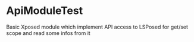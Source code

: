 # ApiModuleTest

Basic Xposed module which implement API access to LSPosed for get/set scope and read some infos from it
